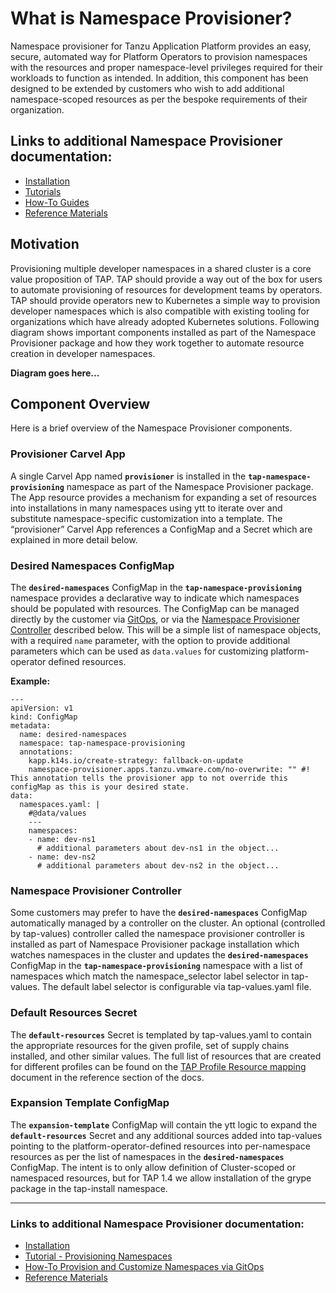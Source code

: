 # <a id="nsp-what-is-it"></a>What is Namespace Provisioner?

Namespace provisioner for Tanzu Application Platform provides an easy, secure, automated way for Platform Operators to provision namespaces with the resources and proper namespace-level privileges required for their workloads to function as intended. In addition, this component has been designed to be extended by customers who wish to add additional namespace-scoped resources as per the bespoke requirements of their organization.

## Links to additional Namespace Provisioner documentation:
* [Installation](installation.hbs.md)
* [Tutorials](tutorials.hbs.md) 
* [How-To Guides](how-tos.hbs.md)
* [Reference Materials](reference.hbs.md)

## <a id="nsp-motivation"></a>Motivation
Provisioning multiple developer namespaces in a shared cluster is a core value proposition of TAP. TAP should provide a way out of the box for users to automate provisioning of resources for development teams by operators. TAP should provide operators new to Kubernetes a simple way to provision developer namespaces which is also compatible with existing tooling for organizations which have already adopted Kubernetes solutions. Following diagram shows important components installed as part of the Namespace Provisioner package and how they work together to automate resource creation in developer namespaces.

**Diagram goes here...**

## <a id="nsp-component-overview"></a>Component Overview 
Here is a brief overview of the Namespace Provisioner components.

### <a id="nsp-component-carvel-app"></a>Provisioner Carvel App 
A single Carvel App named **`provisioner`** is installed in the **`tap-namespace-provisioning`** namespace as part of the Namespace Provisioner package. The App resource provides a mechanism for expanding a set of resources into installations in many namespaces using ytt to iterate over and substitute namespace-specific customization into a template. The “provisioner” Carvel App references a ConfigMap and a Secret which are explained in more detail below.

### <a id="nsp-component-desired-namespaces-configmap"></a>Desired Namespaces ConfigMap
The **`desired-namespaces`** ConfigMap in the **`tap-namespace-provisioning`** namespace provides a declarative way to indicate which namespaces should be populated with resources. The ConfigMap can be managed directly by the customer via [GitOps](#nsp-using-gitops), or via the [Namespace Provisioner Controller](#nsp-controller) described below. This will be a simple list of namespace objects, with a required `name` parameter, with the option to provide additional parameters which can be used as `data.values` for customizing platform-operator defined resources.

**Example:**
```
---
apiVersion: v1
kind: ConfigMap
metadata:
  name: desired-namespaces
  namespace: tap-namespace-provisioning
  annotations:
    kapp.k14s.io/create-strategy: fallback-on-update
    namespace-provisioner.apps.tanzu.vmware.com/no-overwrite: "" #! This annotation tells the provisioner app to not override this configMap as this is your desired state.
data:
  namespaces.yaml: |
    #@data/values
    ---
    namespaces:
    - name: dev-ns1
      # additional parameters about dev-ns1 in the object...
    - name: dev-ns2
      # additional parameters about dev-ns2 in the object...
```

### <a id="nsp-component-namespace-provisioner-controller"></a>Namespace Provisioner Controller
Some customers may prefer to have the **`desired-namespaces`** ConfigMap automatically managed by a controller on the cluster. An optional (controlled by tap-values) controller called the namespace provisioner controller is installed as part of Namespace Provisioner package installation which watches namespaces in the cluster and updates the **`desired-namespaces`** ConfigMap in the **`tap-namespace-provisioning`** namespace with a list of namespaces which match the namespace_selector label selector in tap-values. The default label selector is  configurable via tap-values.yaml file.

### <a id="nsp-component-default-resources"></a>Default Resources Secret
The **`default-resources`** Secret is templated by tap-values.yaml to contain the appropriate resources for the given profile, set of supply chains installed, and other similar values. The full list of resources that are created for different profiles can be found on the [TAP Profile Resource mapping](reference.hbs.md) document in the reference section of the docs.

### <a id="nsp-component-expansion-template"></a>Expansion Template ConfigMap
The **`expansion-template`** ConfigMap will contain the ytt logic to expand the **`default-resources`** Secret and any additional sources added into tap-values pointing to the platform-operator-defined resources into per-namespace resources as per the list of namespaces in the **`desired-namespaces`** ConfigMap. The intent is to only allow definition of Cluster-scoped or namespaced resources, but for TAP 1.4 we allow installation of the grype package in the tap-install namespace.

---

### Links to additional Namespace Provisioner documentation:
* [Installation](installation.hbs.md)
* [Tutorial - Provisioning Namespaces](tutorials.hbs.md) 
* [How-To Provision and Customize Namespaces via GitOps](how-tos.hbs.md)
* [Reference Materials](reference.hbs.md)
